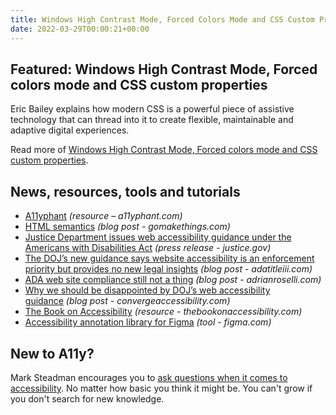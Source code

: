 ```yaml
---
title: Windows High Contrast Mode, Forced Colors Mode and CSS Custom Properties
date: 2022-03-29T00:00:21+00:00
---
```


## Featured: Windows High Contrast Mode, Forced colors mode and CSS custom properties

Eric Bailey explains how modern CSS is a powerful piece of assistive technology that can thread into it to create flexible, maintainable and adaptive digital experiences.

Read more of [Windows High Contrast Mode, Forced colors mode and CSS custom properties](https://www.smashingmagazine.com/2022/03/windows-high-contrast-colors-mode-css-custom-properties/).

## News, resources, tools and tutorials

- [A11yphant](https://a11yphant.com/) *(resource – a11yphant.com)*
- [HTML semantics](https://gomakethings.com/html-semantics/) _(blog post - gomakethings.com)_
- [Justice Department issues web accessibility guidance under the Americans with Disabilities Act](https://www.justice.gov/opa/pr/justice-department-issues-web-accessibility-guidance-under-americans-disabilities-act) *(press release - justice.gov)*
- [The DOJ’s new guidance says website accessibility is an enforcement priority but provides no new legal insights](https://www.adatitleiii.com/2022/03/the-dojs-new-guidance-says-website-accessibility-is-an-enforcement-priority-but-provides-no-new-legal-insights/) *(blog post - adatitleiii.com)*
- [ADA web site compliance still not a thing](https://adrianroselli.com/2022/03/ada-web-site-compliance-still-not-a-thing.html) *(blog post - adrianroselli.com)*
- [Why we should be disappointed by DOJ’s web accessibility guidance](https://convergeaccessibility.com/2022/03/22/why-we-should-be-disappointed-by-dojs-web-accessibility-guidance/) *(blog post - convergeaccessibility.com)*
- [The Book on Accessibility](https://www.thebookonaccessibility.com) *(resource - thebookonaccessibility.com)*
- [Accessibility annotation library for Figma](https://www.figma.com/community/file/976946194228458698) *(tool - figma.com)*

## New to A11y?

Mark Steadman encourages you to [ask questions when it comes to accessibility](https://dev.to/steady5063/there-are-no-bad-questions-in-accessibility-o9p). No matter how basic you think it might be. You can't grow if you don't search for new knowledge.
